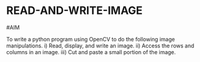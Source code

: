 # READ-AND-WRITE-IMAGE
#AIM

To write a python program using OpenCV to do the following image manipulations. i) Read, display, and write an image. ii) Access the rows and columns in an image. iii) Cut and paste a small portion of the image.

